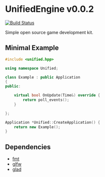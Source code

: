 # UnifiedEngine v0.0.2
[![Build Status](https://travis-ci.org/UnifiedEngine/UnifiedEngine.svg?branch=stable)](https://travis-ci.org/UnifiedEngine/UnifiedEngine.svg?branch=stable)

Simple open source game development kit.

## Minimal Example
```cpp
#include <unified.hpp>

using namespace Unified;

class Example : public Application
{
public:

    virtual bool OnUpdate(Time&) override {
        return poll_events();
    }

};

Application *Unified::CreateApplication() {
    return new Example();
}
```

## Dependencies
* [fmt](https://github.com/fmtlib/fmt)
* [glfw](https://github.com/glfw/glfw)
* [glad](https://glad.dav1d.de)
